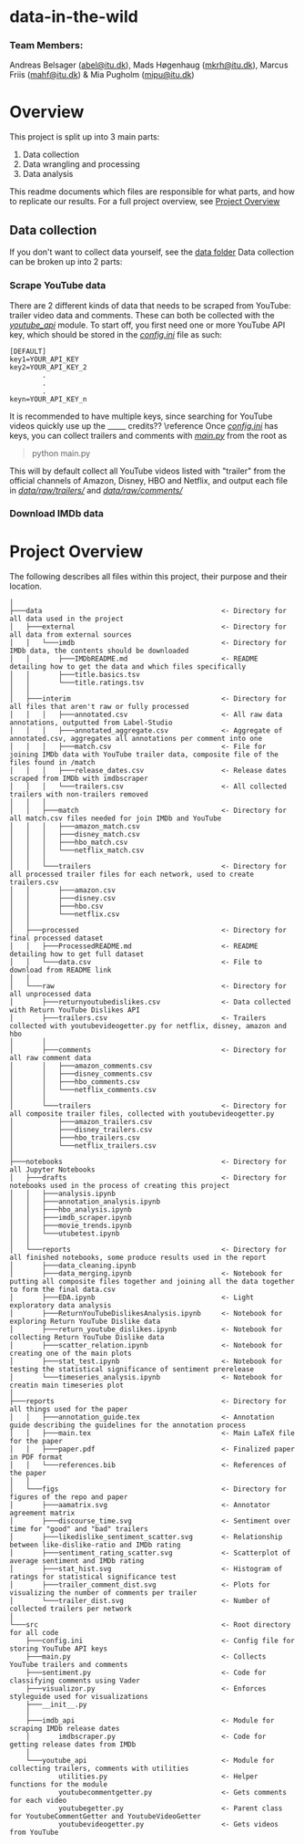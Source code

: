 # data-in-the-wild

### Team Members: 
Andreas Belsager (abel@itu.dk), Mads Høgenhaug (mkrh@itu.dk), Marcus Friis (mahf@itu.dk) & Mia Pugholm (mipu@itu.dk)

# Overview
This project is split up into 3 main parts:
1. Data collection
2. Data wrangling and processing
3. Data analysis

This readme documents which files are responsible for what parts, and how to replicate our results. For a full project 
overview, see [Project Overview](#project-overview)


## Data collection
If you don't want to collect data yourself, see the [data folder](data)
Data collection can be broken up into 2 parts:

### Scrape YouTube data
There are 2 different kinds of data that needs to be scraped from YouTube: trailer video data and comments.
These can both be collected with the [*youtube_api*](/tree/main/src/youtube_api) module. To start off, you first need one or more YouTube 
API key, which should be stored in the [*config.ini*](/blob/main/src/config.ini) file as such:

```
[DEFAULT]
key1=YOUR_API_KEY
key2=YOUR_API_KEY_2
        .
        .
        .
keyn=YOUR_API_KEY_n
```

It is recommended to have multiple keys, since searching for YouTube videos quickly use up the _____ credits?? \reference
Once [*config.ini*](/blob/main/src/config.ini) has keys, you can collect trailers and comments with [*main.py*](/blob/main/src/main.py) from the root as 
>python main.py

This will by default collect all YouTube videos listed with "trailer" from the official channels of Amazon, Disney, 
HBO and Netflix, and output each file in *[data/raw/trailers/](/tree/main/data/raw/trailers)* and [*data/raw/comments/*](/tree/main/data/raw/comments)

### Download IMDb data


# Project Overview
The following describes all files within this project, their purpose and their location.
```
│
├───data                                            <- Directory for all data used in the project
│   ├───external                                    <- Directory for all data from external sources
│   │   └───imdb                                    <- Directory for IMDb data, the contents should be downloaded
│   │       ├───IMDbREADME.md                       <- README detailing how to get the data and which files specifically 
│   │       ├───title.basics.tsv        
│   │       └───title.ratings.tsv       
│   │       
│   ├───interim                                     <- Directory for all files that aren't raw or fully processed
│   │   │   ├───annotated.csv                       <- All raw data annotations, outputted from Label-Studio
│   │   │   ├───annotated_aggregate.csv             <- Aggregate of annotated.csv, aggregates all annotations per comment into one
│   │   │   ├───match.csv                           <- File for joining IMDb data with YouTube trailer data, composite file of the files found in /match 
│   │   │   ├───release_dates.csv                   <- Release dates scraped from IMDb with imdbscraper
│   │   │   └───trailers.csv                        <- All collected trailers with non-trailers removed
│   │   │       
│   │   ├───match                                   <- Directory for all match.csv files needed for join IMDb and YouTube
│   │   │   ├───amazon_match.csv        
│   │   │   ├───disney_match.csv        
│   │   │   ├───hbo_match.csv       
│   │   │   └───netflix_match.csv       
│   │   │       
│   │   └───trailers                                <- Directory for all processed trailer files for each network, used to create trailers.csv
│   │       ├───amazon.csv      
│   │       ├───disney.csv      
│   │       ├───hbo.csv     
│   │       └───netflix.csv     
│   │       
│   ├───processed                                   <- Directory for final processed dataset
│   │   ├───ProcessedREADME.md                      <- README detailing how to get full dataset
│   │   └───data.csv                                <- File to download from README link
│   │       
│   └───raw                                         <- Directory for all unprocessed data
│       ├───returnyoutubedislikes.csv               <- Data collected with Return YouTube Dislikes API
│       ├───trailers.csv                            <- Trailers collected with youtubevideogetter.py for netflix, disney, amazon and hbo
│       │       
│       ├───comments                                <- Directory for all raw comment data
│       │   ├───amazon_comments.csv     
│       │   ├───disney_comments.csv     
│       │   ├───hbo_comments.csv        
│       │   └───netflix_comments.csv        
│       │       
│       └───trailers                                <- Directory for all composite trailer files, collected with youtubevideogetter.py
│           ├───amazon_trailers.csv      
│           ├───disney_trailers.csv      
│           ├───hbo_trailers.csv     
│           └───netflix_trailers.csv     
│       
├───notebooks                                       <- Directory for all Jupyter Notebooks
│   ├───drafts                                      <- Directory for notebooks used in the process of creating this project
│   │   ├───analysis.ipynb      
│   │   ├───annotation_analysis.ipynb       
│   │   ├───hbo_analysis.ipynb      
│   │   ├───imdb_scraper.ipynb      
│   │   ├───movie_trends.ipynb      
│   │   └───utubetest.ipynb     
│   │       
│   └───reports                                     <- Directory for all finished notebooks, some produce results used in the report
│       ├───data_cleaning.ipynb     
│       ├───data_merging.ipynb                      <- Notebook for putting all composite files together and joining all the data together to form the final data.csv
│       ├───EDA.ipynb                               <- Light exploratory data analysis
│       ├───ReturnYouTubeDislikesAnalysis.ipynb     <- Notebook for exploring Return YouTube Dislike data
│       ├───return_youtube_dislikes.ipynb           <- Notebook for collecting Return YouTube Dislike data
│       ├───scatter_relation.ipynb                  <- Notebook for creating one of the main plots
│       ├───stat_test.ipynb                         <- Notebook for testing the statistical significance of sentiment prerelease
│       └───timeseries_analysis.ipynb               <- Notebook for creatin main timeseries plot
│
├───reports                                         <- Directory for all things used for the paper
│   │   ├───annotation_guide.tex                    <- Annotation guide describing the guidelines for the annotation process
│   │   ├───main.tex                                <- Main LaTeX file for the paper
│   │   ├───paper.pdf                               <- Finalized paper in PDF format
│   │   └───references.bib                          <- References of the paper
│   │
│   └───figs                                        <- Directory for figures of the repo and paper
│       ├───aamatrix.svg                            <- Annotator agreement matrix
│       ├───discourse_time.svg                      <- Sentiment over time for "good" and "bad" trailers
│       ├───likedislike_sentiment_scatter.svg       <- Relationship between like-dislike-ratio and IMDb rating
│       ├───sentiment_rating_scatter.svg            <- Scatterplot of average sentiment and IMDb rating
│       ├───stat_hist.svg                           <- Histogram of ratings for statistical significance test
│       ├───trailer_comment_dist.svg                <- Plots for visualizing the number of comments per trailer
│       └───trailer_dist.svg                        <- Number of collected trailers per network   
│
└───src                                             <- Root directory for all code
    ├───config.ini                                  <- Config file for storing YouTube API keys
    ├───main.py                                     <- Collects YouTube trailers and comments
    ├───sentiment.py                                <- Code for classifying comments using Vader
    ├───visualizor.py                               <- Enforces styleguide used for visualizations
    ├───__init__.py
    │
    ├───imdb_api                                    <- Module for scraping IMDb release dates
    │       imdbscraper.py                          <- Code for getting release dates from IMDb
    │
    └───youtube_api                                 <- Module for collecting trailers, comments with utilities
            utilities.py                            <- Helper functions for the module
            youtubecommentgetter.py                 <- Gets comments for each video
            youtubegetter.py                        <- Parent class for YoutubeCommentGetter and YoutubeVideoGetter
            youtubevideogetter.py                   <- Gets videos from YouTube
```



